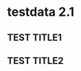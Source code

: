 # testdata 2.1

<!-- @TD2.1@ (FROM: @TD1.2@ -->
## TEST TITLE1

<!-- @TD2.2@ (FROM: @TD2.1@) -->
## TEST TITLE2

